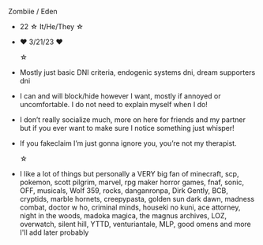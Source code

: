 Zombiie / Eden
- 22 ☆ It/He/They ☆
- ♥ 3/21/23 ♥

   ☆
  
- Mostly just basic DNI criteria, endogenic systems dni, dream supporters dni
- I can and will block/hide however I want, mostly if annoyed or uncomfortable. I do not need to explain myself when I do!
- I don’t really socialize much, more on here for friends and my partner but if you ever want to make sure I notice something just whisper!
- If you fakeclaim I’m just gonna ignore you, you’re not my therapist.

  ☆
  
- I like a lot of things but personally a VERY big fan of minecraft, scp, pokemon, scott pilgrim, marvel, rpg maker horror games, fnaf, sonic, OFF, musicals, Wolf 359, rocks, danganronpa, Dirk Gently, BCB, cryptids, marble hornets, creepypasta, golden sun dark dawn, madness combat, doctor w ho, criminal minds, houseki no kuni, ace attorney, night in the woods, madoka magica, the magnus archives, LOZ, overwatch, silent hill, YTTD, venturiantale, MLP, good omens and more I'll add later probably
